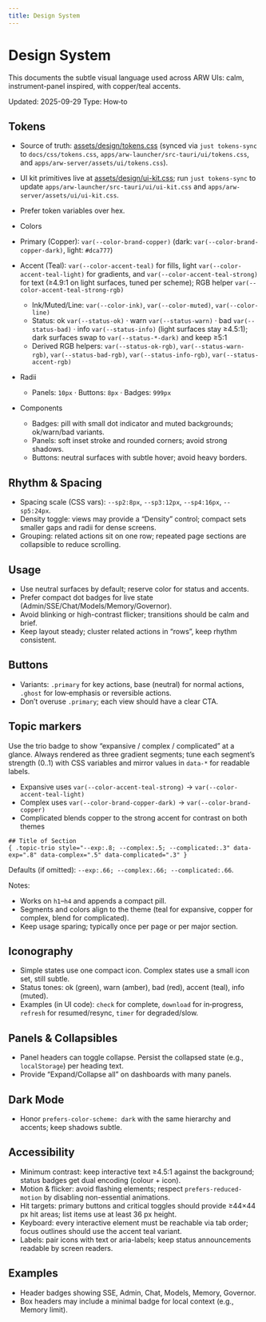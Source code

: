 ```yaml
---
title: Design System
---
```


# Design System

This documents the subtle visual language used across ARW UIs: calm, instrument-panel inspired, with copper/teal accents.

Updated: 2025-09-29
Type: How‑to

## Tokens

- Source of truth: [assets/design/tokens.css](https://github.com/t3hw00t/ARW/blob/main/assets/design/tokens.css) (synced via `just tokens-sync` to `docs/css/tokens.css`, `apps/arw-launcher/src-tauri/ui/tokens.css`, and `apps/arw-server/assets/ui/tokens.css`).
- UI kit primitives live at [assets/design/ui-kit.css](https://github.com/t3hw00t/ARW/blob/main/assets/design/ui-kit.css); run `just tokens-sync` to update `apps/arw-launcher/src-tauri/ui/ui-kit.css` and `apps/arw-server/assets/ui/ui-kit.css`.
- Prefer token variables over hex.
- Colors
- Primary (Copper): `var(--color-brand-copper)` (dark: `var(--color-brand-copper-dark)`, light: `#dca777`)
- Accent (Teal): `var(--color-accent-teal)` for fills, light `var(--color-accent-teal-light)` for gradients, and `var(--color-accent-teal-strong)` for text (≥4.9:1 on light surfaces, tuned per scheme); RGB helper `var(--color-accent-teal-strong-rgb)`
  - Ink/Muted/Line: `var(--color-ink)`, `var(--color-muted)`, `var(--color-line)`
  - Status: ok `var(--status-ok)` · warn `var(--status-warn)` · bad `var(--status-bad)` · info `var(--status-info)` (light surfaces stay ≥4.5:1); dark surfaces swap to `var(--status-*-dark)` and keep ≥5:1
  - Derived RGB helpers: `var(--status-ok-rgb)`, `var(--status-warn-rgb)`, `var(--status-bad-rgb)`, `var(--status-info-rgb)`, `var(--status-accent-rgb)`

- Radii
  - Panels: `10px` · Buttons: `8px` · Badges: `999px`

- Components
  - Badges: pill with small dot indicator and muted backgrounds; ok/warn/bad variants.
  - Panels: soft inset stroke and rounded corners; avoid strong shadows.
  - Buttons: neutral surfaces with subtle hover; avoid heavy borders.

## Rhythm & Spacing

- Spacing scale (CSS vars): `--sp2:8px`, `--sp3:12px`, `--sp4:16px`, `--sp5:24px`.
- Density toggle: views may provide a “Density” control; compact sets smaller gaps and radii for dense screens.
- Grouping: related actions sit on one row; repeated page sections are collapsible to reduce scrolling.

## Usage

- Use neutral surfaces by default; reserve color for status and accents.
- Prefer compact dot badges for live state (Admin/SSE/Chat/Models/Memory/Governor).
- Avoid blinking or high-contrast flicker; transitions should be calm and brief.
- Keep layout steady; cluster related actions in “rows”, keep rhythm consistent.

## Buttons

- Variants: `.primary` for key actions, base (neutral) for normal actions, `.ghost` for low‑emphasis or reversible actions.
- Don’t overuse `.primary`; each view should have a clear CTA.

## Topic markers

Use the trio badge to show “expansive / complex / complicated” at a glance. Always rendered as three gradient segments; tune each segment’s strength (0..1) with CSS variables and mirror values in `data-*` for readable labels.

- Expansive uses `var(--color-accent-teal-strong)` → `var(--color-accent-teal-light)`
- Complex uses `var(--color-brand-copper-dark)` → `var(--color-brand-copper)`
- Complicated blends copper to the strong accent for contrast on both themes

```
## Title of Section
{ .topic-trio style="--exp:.8; --complex:.5; --complicated:.3" data-exp=".8" data-complex=".5" data-complicated=".3" }
```

Defaults (if omitted): `--exp:.66; --complex:.66; --complicated:.66`.

Notes:
- Works on `h1`–`h4` and appends a compact pill.
- Segments and colors align to the theme (teal for expansive, copper for complex, blend for complicated).
- Keep usage sparing; typically once per page or per major section.

## Iconography

- Simple states use one compact icon. Complex states use a small icon set, still subtle.
- Status tones: ok (green), warn (amber), bad (red), accent (teal), info (muted).
- Examples (in UI code): `check` for complete, `download` for in‑progress, `refresh` for resumed/resync, `timer` for degraded/slow.

## Panels & Collapsibles

- Panel headers can toggle collapse. Persist the collapsed state (e.g., `localStorage`) per heading text.
- Provide “Expand/Collapse all” on dashboards with many panels.

## Dark Mode

- Honor `prefers-color-scheme: dark` with the same hierarchy and accents; keep shadows subtle.

## Accessibility

- Minimum contrast: keep interactive text ≥4.5:1 against the background; status badges get dual encoding (colour + icon).
- Motion & flicker: avoid flashing elements; respect `prefers-reduced-motion` by disabling non-essential animations.
- Hit targets: primary buttons and critical toggles should provide ≥44×44 px hit areas; list items use at least 36 px height.
- Keyboard: every interactive element must be reachable via tab order; focus outlines should use the accent teal variant.
- Labels: pair icons with text or aria-labels; keep status announcements readable by screen readers.

## Examples

- Header badges showing SSE, Admin, Chat, Models, Memory, Governor.
- Box headers may include a minimal badge for local context (e.g., Memory limit).
